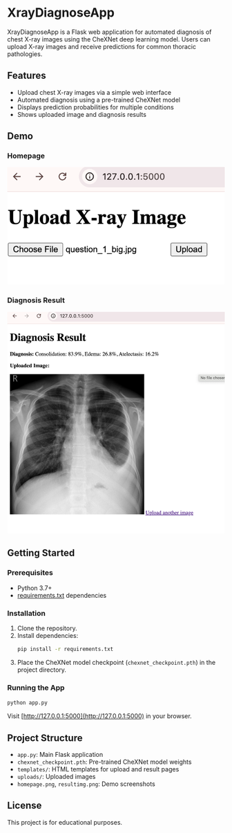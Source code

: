 # XrayDiagnoseApp

XrayDiagnoseApp is a Flask web application for automated diagnosis of chest X-ray images using the CheXNet deep learning model. Users can upload X-ray images and receive predictions for common thoracic pathologies.

## Features

- Upload chest X-ray images via a simple web interface
- Automated diagnosis using a pre-trained CheXNet model
- Displays prediction probabilities for multiple conditions
- Shows uploaded image and diagnosis results

## Demo

### Homepage

![Homepage](homepage.png) <!-- #file:homepage.png -->

### Diagnosis Result

![Diagnosis Result](resultimg.png) <!-- #file:resultimg.png -->

## Getting Started

### Prerequisites

- Python 3.7+
- [requirements.txt](requirements.txt) dependencies

### Installation

1. Clone the repository.
2. Install dependencies:
    ```sh
    pip install -r requirements.txt
    ```
3. Place the CheXNet model checkpoint (`chexnet_checkpoint.pth`) in the project directory.

### Running the App

```sh
python app.py
```

Visit [http://127.0.0.1:5000](http://127.0.0.1:5000) in your browser.

## Project Structure

- `app.py`: Main Flask application
- `chexnet_checkpoint.pth`: Pre-trained CheXNet model weights
- `templates/`: HTML templates for upload and result pages
- `uploads/`: Uploaded images
- `homepage.png`, `resultimg.png`: Demo screenshots

## License

This project is for educational purposes.